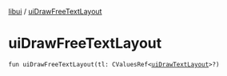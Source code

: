 [libui](README.md) / [uiDrawFreeTextLayout](ui-draw-free-text-layout.md)

# uiDrawFreeTextLayout

`fun uiDrawFreeTextLayout(tl: CValuesRef<`[`uiDrawTextLayout`](ui-draw-text-layout.md)`>?)`